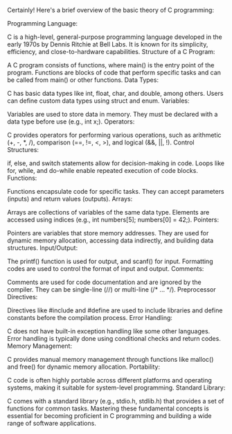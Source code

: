  
Certainly! Here's a brief overview of the basic theory of C programming:

Programming Language:

C is a high-level, general-purpose programming language developed in the early 1970s by Dennis Ritchie at Bell Labs.
It is known for its simplicity, efficiency, and close-to-hardware capabilities.
Structure of a C Program:

A C program consists of functions, where main() is the entry point of the program.
Functions are blocks of code that perform specific tasks and can be called from main() or other functions.
Data Types:

C has basic data types like int, float, char, and double, among others.
Users can define custom data types using struct and enum.
Variables:

Variables are used to store data in memory.
They must be declared with a data type before use (e.g., int x;).
Operators:

C provides operators for performing various operations, such as arithmetic (+, -, *, /), comparison (==, !=, <, >), and logical (&&, ||, !).
Control Structures:

if, else, and switch statements allow for decision-making in code.
Loops like for, while, and do-while enable repeated execution of code blocks.
Functions:

Functions encapsulate code for specific tasks.
They can accept parameters (inputs) and return values (outputs).
Arrays:

Arrays are collections of variables of the same data type.
Elements are accessed using indices (e.g., int numbers[5]; numbers[0] = 42;).
Pointers:

Pointers are variables that store memory addresses.
They are used for dynamic memory allocation, accessing data indirectly, and building data structures.
Input/Output:

The printf() function is used for output, and scanf() for input.
Formatting codes are used to control the format of input and output.
Comments:

Comments are used for code documentation and are ignored by the compiler.
They can be single-line (//) or multi-line (/* ... */).
Preprocessor Directives:

Directives like #include and #define are used to include libraries and define constants before the compilation process.
Error Handling:

C does not have built-in exception handling like some other languages.
Error handling is typically done using conditional checks and return codes.
Memory Management:

C provides manual memory management through functions like malloc() and free() for dynamic memory allocation.
Portability:

C code is often highly portable across different platforms and operating systems, making it suitable for system-level programming.
Standard Library:

C comes with a standard library (e.g., stdio.h, stdlib.h) that provides a set of functions for common tasks.
Mastering these fundamental concepts is essential for becoming proficient in C programming and building a wide range of software applications.
